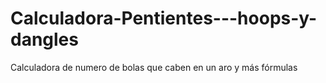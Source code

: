 # Calculadora-Pentientes---hoops-y-dangles
Calculadora  de numero de bolas que caben en un aro y más fórmulas
